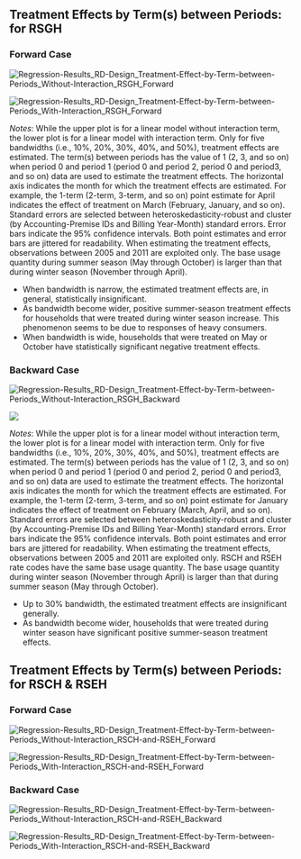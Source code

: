 ## Treatment Effects by Term(s) between Periods: for RSGH

### Forward Case

![Regression-Results_RD-Design_Treatment-Effect-by-Term-between-Periods_Without-Interaction_RSGH_Forward](/Users/jmjo/Dropbox/00_JMJo/Projects/Energy-Demand-Analysis/03_Note/01_Descriptive-Analysis/02_RD-Design/02_Plots/Regression-Results_RD-Design_Treatment-Effect-by-Term-between-Periods_Without-Interaction_RSGH_Forward.png)


![Regression-Results_RD-Design_Treatment-Effect-by-Term-between-Periods_With-Interaction_RSGH_Forward](/Users/jmjo/Dropbox/00_JMJo/Projects/Energy-Demand-Analysis/03_Note/01_Descriptive-Analysis/02_RD-Design/02_Plots/Regression-Results_RD-Design_Treatment-Effect-by-Term-between-Periods_With-Interaction_RSGH_Forward.png)


_Notes_: While the upper plot is for a linear model without interaction term, the lower plot is for a linear model with interaction term. Only for five bandwidths (i.e., 10%, 20%, 30%, 40%, and 50%), treatment effects are estimated. The term(s) between periods has the value of 1 (2, 3, and so on) when period 0 and period 1 (period 0 and period 2, period 0 and period3, and so on) data are used to estimate the treatment effects. The horizontal axis indicates the month for which the treatment effects are estimated. For example, the 1-term (2-term, 3-term, and so on) point estimate for April indicates the effect of treatment on March (February, January, and so on). Standard errors are selected between heteroskedasticity-robust and cluster (by Accounting-Premise IDs and Billing Year-Month) standard errors. Error bars indicate the 95% confidence intervals. Both point estimates and error bars are jittered for readability. When estimating the treatment effects, observations between 2005 and 2011 are exploited only. The base usage quantity during summer season (May through October) is larger than that during winter season (November through April).

+ When bandwidth is narrow, the estimated treatment effects are, in general, statistically insignificant.
+ As bandwidth become wider, positive summer-season treatment effects for households that were treated during winter season increase. This phenomenon seems to be due to responses of heavy consumers.
+ When bandwidth is wide, households that were treated on May or October have statistically significant negative treatment effects.



























### Backward Case

![Regression-Results_RD-Design_Treatment-Effect-by-Term-between-Periods_Without-Interaction_RSGH_Backward](/Users/jmjo/Dropbox/00_JMJo/Projects/Energy-Demand-Analysis/03_Note/01_Descriptive-Analysis/02_RD-Design/02_Plots/Regression-Results_RD-Design_Treatment-Effect-by-Term-between-Periods_Without-Interaction_RSGH_Backward.png)



![](/Users/jmjo/Dropbox/00_JMJo/Projects/Energy-Demand-Analysis/03_Note/01_Descriptive-Analysis/02_RD-Design/02_Plots/Regression-Results_RD-Design_Treatment-Effect-by-Term-between-Periods_With-Interaction_RSGH_Backward.png)



_Notes_: While the upper plot is for a linear model without interaction term, the lower plot is for a linear model with interaction term. Only for five bandwidths (i.e., 10%, 20%, 30%, 40%, and 50%), treatment effects are estimated. The term(s) between periods has the value of 1 (2, 3, and so on) when period 0 and period 1 (period 0 and period 2, period 0 and period3, and so on) data are used to estimate the treatment effects. The horizontal axis indicates the month for which the treatment effects are estimated. For example, the 1-term (2-term, 3-term, and so on) point estimate for January indicates the effect of treatment on February (March, April, and so on). Standard errors are selected between heteroskedasticity-robust and cluster (by Accounting-Premise IDs and Billing Year-Month) standard errors. Error bars indicate the 95% confidence intervals. Both point estimates and error bars are jittered for readability. When estimating the treatment effects, observations between 2005 and 2011 are exploited only. RSCH and RSEH rate codes have the same base usage quantity. The base usage quantity during winter season (November through April) is larger than that during summer season (May through October).

+ Up to 30% bandwidth, the estimated treatment effects are insignificant generally.
+ As bandwidth become wider, households that were treated during winter season have significant positive summer-season treatment effects. 

























## Treatment Effects by Term(s) between Periods: for RSCH & RSEH

### Forward Case

![Regression-Results_RD-Design_Treatment-Effect-by-Term-between-Periods_Without-Interaction_RSCH-and-RSEH_Forward](/Users/jmjo/Dropbox/00_JMJo/Projects/Energy-Demand-Analysis/03_Note/01_Descriptive-Analysis/02_RD-Design/02_Plots/Regression-Results_RD-Design_Treatment-Effect-by-Term-between-Periods_Without-Interaction_RSCH-and-RSEH_Forward.png)



![Regression-Results_RD-Design_Treatment-Effect-by-Term-between-Periods_With-Interaction_RSCH-and-RSEH_Forward](/Users/jmjo/Dropbox/00_JMJo/Projects/Energy-Demand-Analysis/03_Note/01_Descriptive-Analysis/02_RD-Design/02_Plots/Regression-Results_RD-Design_Treatment-Effect-by-Term-between-Periods_With-Interaction_RSCH-and-RSEH_Forward.png)



### Backward Case

![Regression-Results_RD-Design_Treatment-Effect-by-Term-between-Periods_Without-Interaction_RSCH-and-RSEH_Backward](/Users/jmjo/Dropbox/00_JMJo/Projects/Energy-Demand-Analysis/03_Note/01_Descriptive-Analysis/02_RD-Design/02_Plots/Regression-Results_RD-Design_Treatment-Effect-by-Term-between-Periods_Without-Interaction_RSCH-and-RSEH_Backward.png)



![Regression-Results_RD-Design_Treatment-Effect-by-Term-between-Periods_With-Interaction_RSCH-and-RSEH_Backward](/Users/jmjo/Dropbox/00_JMJo/Projects/Energy-Demand-Analysis/03_Note/01_Descriptive-Analysis/02_RD-Design/02_Plots/Regression-Results_RD-Design_Treatment-Effect-by-Term-between-Periods_With-Interaction_RSCH-and-RSEH_Backward.png)
